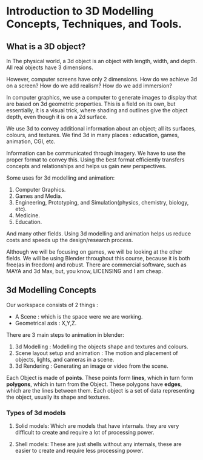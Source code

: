 # Introduction to 3D Modelling Concepts, Techniques, and Tools. 

## What is a 3D object?

In The physical world, a 3d object is an object with length, width, and
depth. All real objects have 3 dimensions.

However, computer screens have only 2 dimensions. How do we achieve 3d 
on a screen? How do we add realism? How do we add immersion?

In computer graphics, we use a computer to generate images to display
that are based on 3d geometric properties. This is a field on its own, but
essentially, it is a visual trick, where shading and outlines give the 
object depth, even though it is on a 2d surface.

We use 3d to convey additional information about an object; all its surfaces,
colours, and textures. We find 3d in many places : education, games, 
animation, CGI, etc.

Information can be communicated through imagery. We have to use the proper
format to convey this. Using the best format efficiently transfers concepts
and relationships and helps us gain new perspectives.

Some uses for 3d modelling and animation: 

1. Computer Graphics.
2. Games and Media.
3. Engineering, Prototyping, and Simulation(physics, chemistry, biology, etc).
4. Medicine.
5. Education.

And many other fields. Using 3d modelling and animation helps us reduce 
costs and speeds up the design/research process.

Although we will be focusing on games, we will be looking at the other
fields. We will be using Blender throughout this course, because it is 
both free(as in freedom) and robust. There are commercial software, 
such as MAYA and 3d Max, but, you know, LICENSING and I am cheap. 



## 3d Modelling Concepts

Our workspace consists of 2 things : 

- A Scene : which is the space were we are working.
- Geometrical axis : X,Y,Z.

There are 3 main steps to animation in blender:

1. 3d Modelling : Modelling the objects shape and textures and colours.
2. Scene layout setup and animation : The motion and placement of objects, 
lights, and cameras in a scene.
3. 3d Rendering : Generating  an image or video from the scene. 

Each Object is made of **points**. These points form **lines**, which 
in turn form **polygons**, which in turn from the Object. These polygons have
**edges**, which are the lines between them. Each object is
a set of data representing the object, usually its shape and textures.


### Types of 3d models 

1. Solid models: Which are models that have internals. they are very 
difficult to create and require a lot of processing power.

2. Shell models: These are just shells without any internals, these 
are easier to create and require less processing power.



